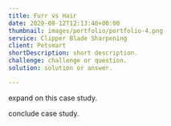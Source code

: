 ```yaml
---
title: Furr vs Hair
date: 2020-08-12T12:13:40+00:00
thumbnail: images/portfolio/portfolio-4.png
service: Clipper Blade Sharpening
client: Petsmart
shortDescription: short description.
challenge: challenge or question.
solution: solution or answer.

---
```

expand on this case study.

conclude case study.